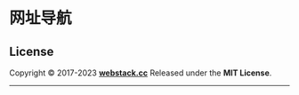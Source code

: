 网址导航
===
## License

Copyright © 2017-2023 **[webstack.cc](https://webstack.cc)** Released under the **MIT License**.

---